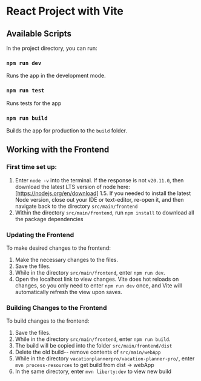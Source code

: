 # React Project with Vite

## Available Scripts

In the project directory, you can run:

### `npm run dev`

Runs the app in the development mode.

### `npm run test`

Runs tests for the app

### `npm run build`

Builds the app for production to the `build` folder.

## Working with the Frontend

### First time set up:

1. Enter `node -v` into the terminal. If the response is not `v20.11.0`, then download the latest LTS version of node here: [https://nodejs.org/en/download]
   1.5. If you needed to install the latest Node version, close out your IDE or text-editor, re-open it, and then navigate back to the directory `src/main/frontend`
2. Within the directory `src/main/frontend`, run `npm install` to download all the package dependencies

### Updating the Frontend

To make desired changes to the frontend:

1. Make the necessary changes to the files.
2. Save the files.
3. While in the directory `src/main/frontend`, enter `npm run dev`.
4. Open the localhost link to view changes. Vite does hot reloads on changes, so you only need to enter `npm run dev` once, and Vite will automatically refresh the view upon saves.

### Building Changes to the Frontend

To build changes to the frontend:

1. Save the files.
2. While in the directory `src/main/frontend`, enter `npm run build`.
3. The build will be copied into the folder `src/main/frontend/dist`
4. Delete the old build-- remove contents of `src/main/webApp`
5. While in the directory `vacationplannerpro/vacation-planner-pro/`, enter `mvn process-resources` to get build from dist -> webApp
6. In the same directory, enter `mvn liberty:dev` to view new build
